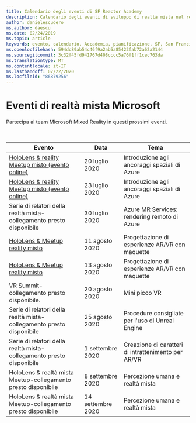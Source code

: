 ```yaml
---
title: Calendario degli eventi di SF Reactor Academy
description: Calendario degli eventi di sviluppo di realtà mista nel reattore a San Francisco.
author: danielescudero
ms.author: daescu
ms.date: 02/24/2019
ms.topic: article
keywords: evento, calendario, Accademia, pianificazione, SF, San Francisco, Reactor
ms.openlocfilehash: 594dc89ab54c46f9a2ab5a85422fab72a62a2144
ms.sourcegitcommit: 3c32f45fd941767d408cccc5a76f1ff1cec763da
ms.translationtype: MT
ms.contentlocale: it-IT
ms.lasthandoff: 07/22/2020
ms.locfileid: "86879256"
---
```

# <a name="microsoft-mixed-reality-events"></a>Eventi di realtà mista Microsoft

Partecipa al team Microsoft Mixed Reality in questi prossimi eventi.

<br>

|Evento|Data|Tema|
|-------------|-------------|-----|
| [HoloLens & reality Meetup misto (evento online)](https://www.meetup.com/hololens-mr/)| 20 luglio 2020|Introduzione agli ancoraggi spaziali di Azure|
| [HoloLens & reality Meetup misto (evento online)](https://www.meetup.com/hololens-mr/)| 23 luglio 2020|Introduzione agli ancoraggi spaziali di Azure|
| Serie di relatori della realtà mista-collegamento presto disponibile|30 luglio 2020|Azure MR Services: rendering remoto di Azure|
| [HoloLens & Meetup reality misto](https://www.meetup.com/hololens-mr/)|11 agosto 2020|Progettazione di esperienze AR/VR con maquette|
| [HoloLens & Meetup reality misto](https://www.meetup.com/hololens-mr/)|13 agosto 2020|Progettazione di esperienze AR/VR con maquette|
| VR Summit-collegamento presto disponibile.|20 agosto 2020|Mini picco VR|
| Serie di relatori della realtà mista-collegamento presto disponibile|25 agosto 2020|Procedure consigliate per l'uso di Unreal Engine|
| Serie di relatori della realtà mista-collegamento presto disponibile|1 settembre 2020|Creazione di caratteri di intrattenimento per AR/VR|
| HoloLens & realtà mista Meetup-collegamento presto disponibile|8 settembre 2020|Percezione umana e realtà mista|
| HoloLens & realtà mista Meetup-collegamento presto disponibile|14 settembre 2020|Percezione umana e realtà mista|


